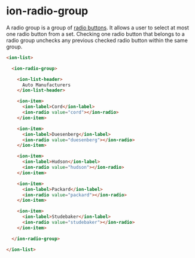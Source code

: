 # ion-radio-group

A radio group is a group of [radio buttons](../radio). It allows
a user to select at most one radio button from a set. Checking one radio
button that belongs to a radio group unchecks any previous checked
radio button within the same group.


```html
<ion-list>

  <ion-radio-group>

    <ion-list-header>
      Auto Manufacturers
    </ion-list-header>

    <ion-item>
      <ion-label>Cord</ion-label>
      <ion-radio value="cord"></ion-radio>
    </ion-item>

    <ion-item>
      <ion-label>Duesenberg</ion-label>
      <ion-radio value="duesenberg"></ion-radio>
    </ion-item>

    <ion-item>
      <ion-label>Hudson</ion-label>
      <ion-radio value="hudson"></ion-radio>
    </ion-item>

    <ion-item>
      <ion-label>Packard</ion-label>
      <ion-radio value="packard"></ion-radio>
    </ion-item>

    <ion-item>
      <ion-label>Studebaker</ion-label>
      <ion-radio value="studebaker"></ion-radio>
    </ion-item>

  </ion-radio-group>

</ion-list>
```
